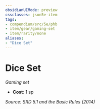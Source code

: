 ```yaml
---
obsidianUIMode: preview
cssclasses: json5e-item
tags:
- compendium/src/5e/phb
- item/gear/gaming-set
- item/rarity/none
aliases: 
- "Dice Set"
---
```

# Dice Set
*Gaming set*  

- **Cost**: 1 sp

*Source: SRD 5.1 and the Basic Rules (2014)*